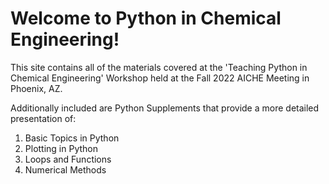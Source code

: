 # Welcome to Python in Chemical Engineering!

This site contains all of the materials covered at the 'Teaching Python in Chemical Engineering' Workshop held at the Fall 2022 AICHE Meeting in Phoenix, AZ.

Additionally included are Python Supplements that provide a more detailed presentation of:
1. Basic Topics in Python
2. Plotting in Python
3. Loops and Functions
4. Numerical Methods

```{tableofcontents}
```
